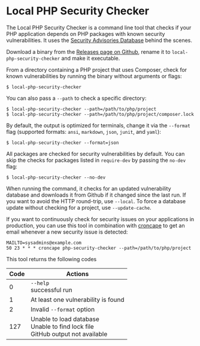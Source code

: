Local PHP Security Checker
==========================

The Local PHP Security Checker is a command line tool that checks if your PHP
application depends on PHP packages with known security vulnerabilities. It
uses the [Security Advisories Database][1] behind the scenes.

Download a binary from the [Releases page on Github][2], rename it to
`local-php-security-checker` and make it executable.

From a directory containing a PHP project that uses Composer, check for known
vulnerabilities by running the binary without arguments or flags:

    $ local-php-security-checker

You can also pass a `--path` to check a specific directory:

    $ local-php-security-checker --path=/path/to/php/project
    $ local-php-security-checker --path=/path/to/php/project/composer.lock

By default, the output is optimized for terminals, change it via the `--format`
flag (supported formats: `ansi`, `markdown`, `json`, `junit`, and `yaml`):

    $ local-php-security-checker --format=json

All packages are checked for security vulnerabilities by default. You can skip the checks for packages listed in `require-dev` by passing the `no-dev` flag:

    $ local-php-security-checker --no-dev

When running the command, it checks for an updated vulnerability database and
downloads it from Github if it changed since the last run. If you want to avoid
the HTTP round-trip, use `--local`. To force a database update without checking
for a project, use `--update-cache`.

If you want to continuously check for security issues on your applications in
production, you can use this tool in combination with [croncape][3] to get an
email whenever a new security issue is detected:

    MAILTO=sysadmins@example.com
    50 23 * * * croncape php-security-checker --path=/path/to/php/project

This tool returns the following codes

| Code | Actions                                                                            |
|------|------------------------------------------------------------------------------------|
| 0    | `--help`<br>successful run                                                         |
| 1    | At least one vulnerability is found                                                |
| 2    | Invalid `--format` option                                                          |
| 127  | Unable to load database<br>Unable to find lock file<br>GitHub output not available |

[1]: https://github.com/FriendsOfPHP/security-advisories
[2]: https://github.com/fabpot/local-php-security-checker/releases
[3]: https://github.com/symfonycorp/croncape
